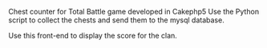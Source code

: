 Chest counter for Total Battle game developed in Cakephp5
Use the Python script to collect the chests and send them to the mysql database.

Use this front-end to display the score for the clan.
